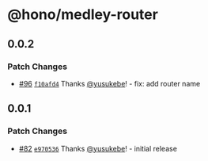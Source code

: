 # @hono/medley-router

## 0.0.2

### Patch Changes

- [#96](https://github.com/honojs/middleware/pull/96) [`f10afd4`](https://github.com/honojs/middleware/commit/f10afd4b57e66cfbdf1b2ab71607550cfe9fe707) Thanks [@yusukebe](https://github.com/yusukebe)! - fix: add router name

## 0.0.1

### Patch Changes

- [#82](https://github.com/honojs/middleware/pull/82) [`e970536`](https://github.com/honojs/middleware/commit/e970536220617e54c77f5bac7e5fe930248aff1a) Thanks [@yusukebe](https://github.com/yusukebe)! - initial release
